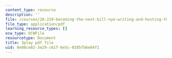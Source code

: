 ```yaml
---
content_type: resource
description: ''
file: /courses/20-219-becoming-the-next-bill-nye-writing-and-hosting-the-educational-show-january-iap-2015/0e08ce823e29c61f6e5c0185fb6e64f1_2nSxmWTdDU4.pdf
file_type: application/pdf
learning_resource_types: []
ocw_type: OCWFile
resourcetype: Document
title: 3play pdf file
uid: 0e08ce82-3e29-c61f-6e5c-0185fb6e64f1
---
```

